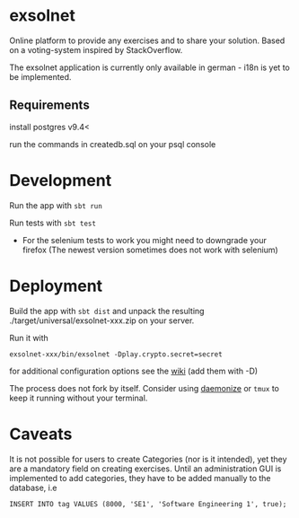 # exsolnet
Online platform to provide any exercises and to share your solution. Based on a voting-system inspired by StackOverflow.

The exsolnet application  is currently only available in german - i18n is yet to be implemented.

## Requirements
install postgres v9.4<

run the commands in createdb.sql on your psql console

# Development
Run the app with `sbt run`

Run tests with `sbt test`

* For the selenium tests to work you might need to downgrade your firefox (The newest version sometimes does not work with selenium)

# Deployment
Build the app with `sbt dist` and unpack the resulting ./target/universal/exsolnet-xxx.zip on your server.

Run it with

```
exsolnet-xxx/bin/exsolnet -Dplay.crypto.secret=secret
```

for additional configuration options see the [wiki](https://github.com/darnor/exsolnet/wiki) (add them with -D)

The process does not fork by itself. Consider using [daemonize](http://software.clapper.org/daemonize/) or `tmux` to keep it running without your terminal.

# Caveats

It is not possible for users to create Categories (nor is it intended), yet they are a mandatory field on creating exercises. Until an administration GUI is implemented to add categories, they have to be added manually to the database, i.e

```
INSERT INTO tag VALUES (8000, 'SE1', 'Software Engineering 1', true);
```
